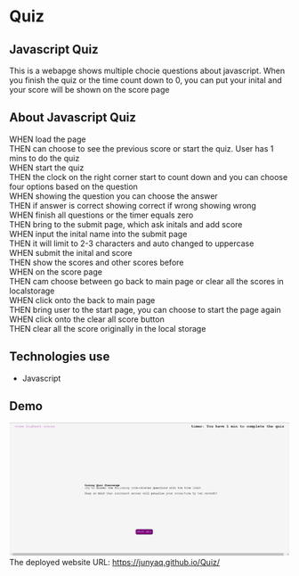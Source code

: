# Quiz

## Javascript Quiz
This is a webapge shows multiple chocie questions about javascript. When you finish the quiz or the time count down to 0, you can put your inital and your score will be shown on the score page 

## About Javascript Quiz
WHEN load the page<br/>
THEN can choose to see the previous score or start the quiz. User has 1 mins to do the quiz<br/>
WHEN start the quiz<br/>
THEN the clock on the right corner start to count down and you can choose four options based on the question<br/>
WHEN showing the question you can choose the answer<br/>
THEN if answer is correct showing correct if wrong showing wrong<br/>
WHEN finish all questions or the timer equals zero<br/>
THEN bring to the submit page, which ask initals and add score <br/>
WHEN input the inital name into the submit page<br/>
THEN it will limit to 2-3 characters and auto changed to uppercase<br/>
WHEN submit the inital and score<br/>
THEN show the scores and other scores before<br/>
WHEN on the score page<br/>
THEN cam choose between go back to main page or clear all the scores in localstorage<br/>
WHEN click onto the back to main page<br/>
THEN bring user to the start page, you can choose to start the page again<br/>
WHEN click onto the clear all score button<br/>
THEN clear all the score originally in the local storage<br/>

## Technologies use
- Javascript 

## Demo
![main page](https://github.com/JunyaQ/Quiz/blob/main/img/webpagemain.jpg)
The deployed website URL: https://junyaq.github.io/Quiz/
